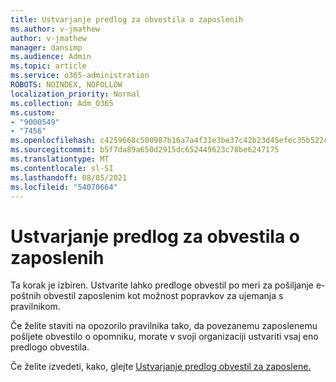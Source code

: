 ```yaml
---
title: Ustvarjanje predlog za obvestila o zaposlenih
ms.author: v-jmathew
author: v-jmathew
manager: dansimp
ms.audience: Admin
ms.topic: article
ms.service: o365-administration
ROBOTS: NOINDEX, NOFOLLOW
localization_priority: Normal
ms.collection: Adm_O365
ms.custom:
- "9000549"
- "7456"
ms.openlocfilehash: c4259668c500987b16a7a4f31e3be37c42b23d45efec35b522c95213680299f3
ms.sourcegitcommit: b5f7da89a650d2915dc652449623c78be6247175
ms.translationtype: MT
ms.contentlocale: sl-SI
ms.lasthandoff: 08/05/2021
ms.locfileid: "54070664"
---
```

# <a name="create-employee-notice-templates"></a>Ustvarjanje predlog za obvestila o zaposlenih

Ta korak je izbiren. Ustvarite lahko predloge obvestil po meri za pošiljanje e-poštnih obvestil zaposlenim kot možnost popravkov za ujemanja s pravilnikom.

Če želite staviti na opozorilo pravilnika tako, da povezanemu zaposlenemu pošljete obvestilo o opomniku, morate v svoji organizaciji ustvariti vsaj eno predlogo obvestila.

Če želite izvedeti, kako, glejte [Ustvarjanje predlog obvestil za zaposlene.](https://go.microsoft.com/fwlink/?linkid=2129080)
